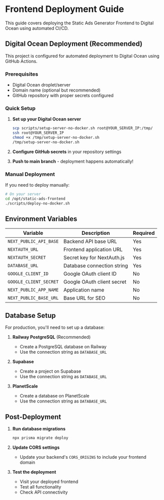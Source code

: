 # Frontend Deployment Guide

This guide covers deploying the Static Ads Generator Frontend to Digital Ocean using automated CI/CD.

## Digital Ocean Deployment (Recommended)

This project is configured for automated deployment to Digital Ocean using GitHub Actions.

### Prerequisites

- Digital Ocean droplet/server
- Domain name (optional but recommended)
- GitHub repository with proper secrets configured

### Quick Setup

1. **Set up your Digital Ocean server**
   ```bash
   scp scripts/setup-server-no-docker.sh root@YOUR_SERVER_IP:/tmp/
   ssh root@YOUR_SERVER_IP
   chmod +x /tmp/setup-server-no-docker.sh
   /tmp/setup-server-no-docker.sh
   ```

2. **Configure GitHub secrets** in your repository settings
3. **Push to main branch** - deployment happens automatically!

### Manual Deployment

If you need to deploy manually:

```bash
# On your server
cd /opt/static-ads-frontend
./scripts/deploy-no-docker.sh
```

## Environment Variables

| Variable | Description | Required |
|----------|-------------|----------|
| `NEXT_PUBLIC_API_BASE` | Backend API base URL | Yes |
| `NEXTAUTH_URL` | Frontend application URL | Yes |
| `NEXTAUTH_SECRET` | Secret key for NextAuth.js | Yes |
| `DATABASE_URL` | Database connection string | Yes |
| `GOOGLE_CLIENT_ID` | Google OAuth client ID | No |
| `GOOGLE_CLIENT_SECRET` | Google OAuth client secret | No |
| `NEXT_PUBLIC_APP_NAME` | Application name | No |
| `NEXT_PUBLIC_BASE_URL` | Base URL for SEO | No |

## Database Setup

For production, you'll need to set up a database:

1. **Railway PostgreSQL** (Recommended)
   - Create a PostgreSQL database on Railway
   - Use the connection string as `DATABASE_URL`

2. **Supabase**
   - Create a project on Supabase
   - Use the connection string as `DATABASE_URL`

3. **PlanetScale**
   - Create a database on PlanetScale
   - Use the connection string as `DATABASE_URL`

## Post-Deployment

1. **Run database migrations**
   ```bash
   npx prisma migrate deploy
   ```

2. **Update CORS settings**
   - Update your backend's `CORS_ORIGINS` to include your frontend domain

3. **Test the deployment**
   - Visit your deployed frontend
   - Test all functionality
   - Check API connectivity


